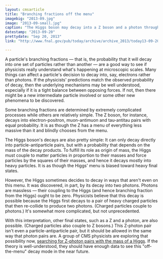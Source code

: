 ```yaml
---
layout: cmsarticle
title: "Branching fractions off the menu"
imagebig: "2013-09.jpg"
image: "2013-09-small.jpg"
caption: "The Higgs boson may decay into a Z boson and a photon through an intermediate pair of charged particles."
datestamp: "2013-09-20"
prettydate: "Sep 20, 2013"
link: "http://www.fnal.gov/pub/today/archive/archive_2013/today13-09-20.html"

---
```


A particle's branching fractions — that is, the probability that it will decay into one set of particles rather than another — are a good way to see if physicists really understand what's happening at microscopic scales. Many things can affect a particle's decision to decay into, say, electrons rather than photons. If the physicists' predictions match the observed probability of decay, then the underlying mechanisms may be well understood, especially if it is a tight balance between opposing forces. If not, then there might be a new intermediate particle involved or some other new phenomena to be discovered.

Some branching fractions are determined by extremely complicated processes while others are relatively simple. The Z boson, for instance, decays into electron-positron, muon-antimuon and tau-antitau pairs with equal probability. It is as though the Z has a menu of everything less massive than it and blindly chooses from the menu.

The Higgs boson's decays are also pretty simple: It can only decay directly into particle-antiparticle pairs, but with a probability that depends on the mass of the decay products. To fulfill its role as origin of mass, the Higgs must couple to matter particles in proportion to their masses and force particles by the squares of their masses, and hence it decays mostly into heavy particles. It is as though the Higgs' menu is biased toward heavy final states.

However, the Higgs sometimes decides to decay in ways that aren't even on this menu. It was discovered, in part, by its decay into two photons. Photons are massless — their coupling to the Higgs (and hence branching fraction from the Higgs) ought to be zero. Physicists believe that this decay is possible because the Higgs first decays to a pair of heavy charged particles that then re-collide to produce two photons. (Charged particles couple to photons.) It's somewhat more complicated, but not unprecedented.

With this interpretation, other final states, such as a Z and a photon, are also possible. (Charged particles also couple to Z bosons.) This Z-photon pair isn't even a particle-antiparticle pair, but it should be allowed in the same way that photon pairs are. A group of CMS physicists are exploring that possibility now, [searching for Z-photon pairs with the mass of a Higgs](http://arxiv.org/abs/1307.5515). If the theory is well-understood, they should have enough data to see this "off-the-menu" decay mode in the near future.

